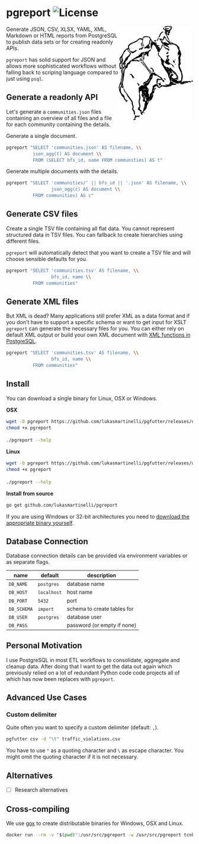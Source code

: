 # pgreport ![License](https://img.shields.io/badge/license-MIT%20License-blue.svg)

<img align="right" alt="Climbing elephant" src="logo.png" />

Generate JSON, CSV, XLSX, YAML, XML, Markdown or HTML reports from PostgreSQL to publish data
sets or for creating readonly APIs.

`pgreport` has solid support for JSON and allows more sophisticated workflows
without falling back to scriping language compared to just using `psql`.

## Generate a readonly API

Let's generate a `communities.json` files containing an overview of all
files and a file for each community containing the details.

Generate a single document.

```bash
pgreport "SELECT 'communities.json' AS filename, \\
          json_agg(t) AS document \\
          FROM (SELECT bfs_id, name FROM communities) AS t"
```

Generate multiple documents with the details.

```bash
pgreport "SELECT 'communities/' || bfs_id || '.json' AS filename, \\
                 json_agg(c) AS document \\
          FROM communities) AS c"
```

## Generate CSV files

Create a single TSV file containing all flat data. You cannot represent
structured data in TSV files. You can fallback to create hierarchies
using different files.

`pgreport` will automatically detect that you want to create a TSV file and
will choose sensible defaults for you.

```bash
pgreport "SELECT 'communities.tsv' AS filename, \\
                 bfs_id, name \\
          FROM communities"
```

## Generate XML files

But XML is dead? Many applications still prefer XML as a data format and if you don't
have to support a specific schema or want to get input for XSLT `pgreport` can generate
the necessary files for you. You can either rely on default XML output
or build your own XML document with [XML functions in PostgreSQL](https://wiki.postgresql.org/wiki/XML_Support).

```bash
pgreport "SELECT 'communities.tsv' AS filename, \\
                 bfs_id, name \\
          FROM communities"
```



## Install

You can download a single binary for Linux, OSX or Windows.

**OSX**

```bash
wget -O pgreport https://github.com/lukasmartinelli/pgfutter/releases/download/v0.3.2/pgfutter_darwin_amd64
chmod +x pgreport

./pgreport --help
```

**Linux**

```bash
wget -O pgreport https://github.com/lukasmartinelli/pgfutter/releases/download/v0.3.2/pgfutter_linux_amd64
chmod +x pgreport

./pgreport --help
```

**Install from source**

```bash
go get github.com/lukasmartinelli/pgreport
```

If you are using Windows or 32-bit architectures you need to [download the appropriate binary
yourself](https://github.com/lukasmartinelli/pgreport/releases/latest).

## Database Connection

Database connection details can be provided via environment variables
or as separate flags.

name        | default     | description
------------|-------------|------------------------------
`DB_NAME`   | `postgres`  | database name
`DB_HOST`   | `localhost` | host name
`DB_PORT`   | `5432`      | port
`DB_SCHEMA` | `import`    | schema to create tables for
`DB_USER`   | `postgres`  | database user
`DB_PASS`   |             | password (or empty if none)

## Personal Motivation

I use PostgreSQL in most ETL workflows to consolidate, aggregate and cleanup data.
After doing that I want to get the data out again which previously relied on
a lot of redundant Python code code projects all of which has now been replaces
with `pgreport`.

## Advanced Use Cases

### Custom delimiter

Quite often you want to specify a custom delimiter (default: `,`).

```bash
pgfutter csv -d "\t" traffic_violations.csv
```

You have to use `"` as a quoting character and `\` as escape character.
You might omit the quoting character if it is not necessary.

## Alternatives

- [ ] Research alternatives

## Cross-compiling

We use [gox](https://github.com/mitchellh/gox) to create distributable
binaries for Windows, OSX and Linux.

```bash
docker run --rm -v "$(pwd)":/usr/src/pgreport -w /usr/src/pgreport tcnksm/gox:1.4.2-light
```
